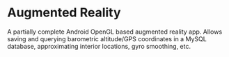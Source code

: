 # Augmented Reality


A partially complete Android OpenGL based augmented reality app. Allows saving and querying barometric altitude/GPS coordinates in a MySQL database, approximating interior locations, gyro smoothing, etc.   
